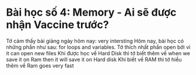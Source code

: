 # Bài học số 4: Memory - Ai sẽ được nhận Vaccine trước?

Tớ cảm thấy bài giảng ngày hôm nay: very intersting
Hôm nay, bài học có những phần như sau:  for loops and variables.
Tớ thích nhất phần open bởi vì it can open new files
Khi được học về Hard Disk thì tớ biết thêm về when we save it on Ram then it will save it on Hard disk
Khi biết về RAM thì tớ hiểu thêm về Ram goes very fast
